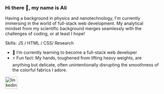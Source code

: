 ### Hi there 👋, my name is Ali
Having a background in physics and nanotechnology, I'm currently immersing in the world of full-stack web development. My analytical mindset from my scientific background merges seamlessly with the challenges of coding, or at least I hope!

Skills:  JS / HTML / CSS/ Research

- 🌱 I’m currently learning to become a full-stack web developer 
- ⚡ Fun fact: My hands, toughened from lifting heavy weights,  are anything but delicate, often unintentionally disrupting the smoothness of the colorful fabrics I adore. 


[<img src='https://cdn.jsdelivr.net/npm/simple-icons@3.0.1/icons/linkedin.svg' alt='linkedin' height='40'>](https://www.linkedin.com/in/alisafa1/)  
 

